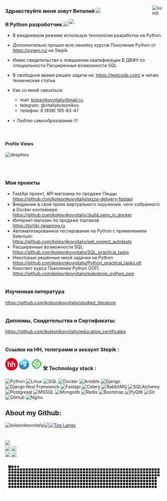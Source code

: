 [<img align="right" alt="sumit" width="34px" src="https://img.icons8.com/bubbles/50/000000/like.png"/>](https://kolesnikovvitaliy.github.io)



### Здравствуйте меня зовут Виталий  <img src="https://media.giphy.com/media/hvRJCLFzcasrR4ia7z/giphy.gif" width="40">

<img align="right" src="https://media.giphy.com/media/dWesBcTLavkZuG35MI/giphy.gif" width="300"/>

### Я Python разработчик.<img src="https://media.giphy.com/media/WUlplcMpOCEmTGBtBW/giphy.gif" width="30">

- В ежедневном режиме использую технологии разработки на Python.
- Дополнительно прошел всю линейку курсов Поколение Python от https://pygen.ru/ на Stepik 
- Имею свидетельство о повышении квалификации В ДВФУ по специальности Расширенные возможности SQL
- В свободное время решаю задачи на: https://leetcode.com/ и читаю технические статьи.
 
- Как со мной связаться: 
    * mail: kolesnikovvitaliy@mail.ru.
    * telegram: @vitaliykolesnikov.
    * телефон: 8 (938) 165-83-47
    
- ⚡ Люблю самообразование !!!
<br>
<h4>Profile Views</h4>
 <p align="left"> <img src="https://profile-counter.glitch.me/kolesnikovvitaliy/count.svg" alt="desphixs" /> </p>
 </br>

#

### Мои проекты
* FastApi проект, API магазина по продаже Пиццы\
  https://github.com/kolesnikovvitaliy/pizza-delivery-fastapi
* Внедрение в свой проек виртуального окружения .venv собранного в Docker контейнере\
  https://github.com/kolesnikovvitaliy/.build_venv_in_docker
* Интернет магазин по продаже тортиков\
  https://tortiki-taganrog.ru
* Автоматизированное тестирование на Python с применением Selenium:\
  https://github.com/kolesnikovvitaliy/pet_project_autotests
* Расширенные возможности SQL:\
  https://github.com/kolesnikovvitaliy/SQL_practical_tasks
* Некоторые решённые мной задачки на Python\
  https://github.com/kolesnikovvitaliy/Python_practical_tasks.git
* Конспект курса Поколение Python ООП:\
  https://github.com/kolesnikovvitaliy/pokolenie_python_oop

#
### Изученная литература
https://github.com/kolesnikovvitaliy/studied_literature

#
### Дипломы, Свидетельства и Сертификаты:
https://github.com/kolesnikovvitaliy/education_certificates
#

### Ссылки на HH, телеграмм и аккаунт Stepik :
[<img align="left" alt="sumit" width="40px" src="https://github.com/kolesnikovvitaliy/kolesnikovvitaliy/blob/main/images/min-hh-red.png"/>](https://taganrog.hh.ru/resume/13eae788ff0bee7f2f0039ed1f6d7145434a69)
[<img align="left" alt="sumit" width="40px" src="https://github.com/kolesnikovvitaliy/kolesnikovvitaliy/blob/main/images/icons8-телеграм-94.png"/>](https://t.me/vitaliykolesnikov)
[<img align="left" alt="sumit" width="40px" src="https://github.com/kolesnikovvitaliy/kolesnikovvitaliy/blob/main/images/stepik.png"/>](https://stepik.org/users/173407867)

#
###
### :hammer_and_wrench: Technology stack :


![Python](https://img.shields.io/badge/-Python-black?style=flat-square&logo=Python)
![Linux](https://img.shields.io/badge/Linux-black?style=flat-square&logo=linux)
![SQL](https://img.shields.io/badge/SQL-black?style=flat-square&logo=SQL)
![Docker](https://img.shields.io/badge/-Docker-46a2f1?style=flat-square&logo=docker&logoColor=white)
![Ansible](https://img.shields.io/badge/-Ansible-ffce5a?style=flat-square&logo=Ansible)
![Django](https://img.shields.io/badge/-Django-0aad48?style=flat-square&logo=Django)
![Django Rest Framework](https://img.shields.io/badge/DRF-red?style=flat-square&logo=Django)
![Fastapi](https://img.shields.io/badge/-Fastapi-0aad48?style=flat-square&logo=Fastapi)
![Celery](https://img.shields.io/badge/-Celery-%2300C7B7?style=flat-square&logo=Celery)
![RabbitMQ](https://img.shields.io/badge/-RabbitMQ-%2300C7B7?style=flat-square&logo=RabbitMQ)
![SQLAlchemy](https://img.shields.io/badge/-SQLAlchemy-%232c3e50?style=flat-square&logo=SQLAlchemy)
![Postgresql](https://img.shields.io/badge/-Postgresql-%232c3e50?style=flat-square&logo=Postgresql)
![MSSQL](https://img.shields.io/badge/-MSSQL-%232c3e50?style=flat-square&logo=MSSQL)
![Mongodb](https://img.shields.io/badge/-Mongodb-%232c3e50?style=flat-square&logo=Mongodb)
![Redis](https://img.shields.io/badge/-Redis-%232c3e50?style=flat-square&logo=Redis)
![Bootstrap](https://img.shields.io/badge/-Bootstrap-573D7C?style=flat-square&logo=Bootstrap&logoColor=whiter)
![PyQt6](https://img.shields.io/badge/-PyQt6-573D7C?style=flat-square&logo=PyQt6&logoColor=whiter)
![Git](https://img.shields.io/badge/-Git-black?style=flat-square&logo=git)
![GitHub](https://img.shields.io/badge/-GitHub-181717?style=flat-square&logo=github)
![Nginx](https://img.shields.io/badge/-Nginx-029339?style=flat-square&logo=Nginx)



## About my Github:

<p align="left"><img align="left" src="https://github-readme-stats.vercel.app/api?username=kolesnikovvitaliy&show_icons=true&locale=en" alt="kolesnikovvitaliy" /></p>
<p align="left" top="4"><img align="left" src='https://streak-stats.demolab.com/?user=kolesnikovvitaliy'></p>
 
[![Top Langs](https://github-readme-stats.vercel.app/api/top-langs/?username=kolesnikovvitaliy&hide=java,html,css&theme=radical)](https://github.com/anuraghazra/github-readme-stats)

#

![](https://github-profile-summary-cards.vercel.app/api/cards/profile-details?username=kolesnikovvitaliy&theme=nord_bright) <br>
![](https://github-profile-summary-cards.vercel.app/api/cards/repos-per-language?username=kolesnikovvitaliy&theme=nord_bright) 
![](https://github-profile-summary-cards.vercel.app/api/cards/most-commit-language?username=kolesnikovvitaliy&theme=nord_bright) <br>
![](https://github-profile-summary-cards.vercel.app/api/cards/stats?username=kolesnikovvitaliy&theme=nord_bright) 
![](https://github-profile-summary-cards.vercel.app/api/cards/productive-time?username=kolesnikovvitaliy&theme=nord_bright)




![Snake Status](./images/github-kolesnikovvitaliy-snake.svg)


